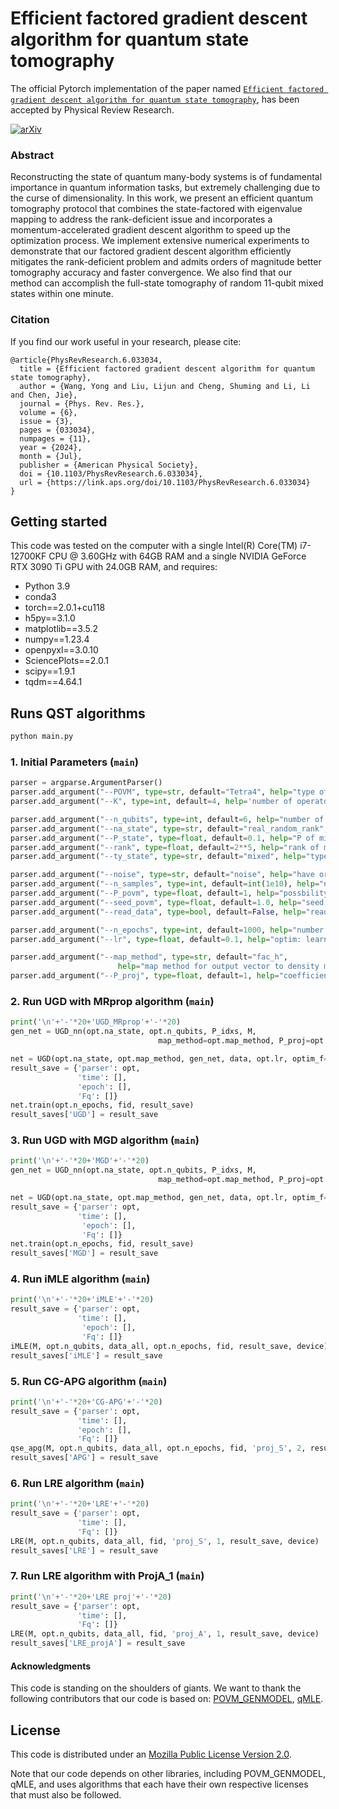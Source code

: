 # **Efficient factored gradient descent algorithm for quantum state tomography**

The official Pytorch implementation of the paper named [`Efficient factored gradient descent algorithm for quantum state tomography`](https://journals.aps.org/prresearch/abstract/10.1103/PhysRevResearch.6.033034), has been accepted by Physical Review Research.

[![arXiv](https://img.shields.io/badge/arXiv-<2207.05341v4>-<COLOR>.svg)](https://arxiv.org/abs/2207.05341v4)

### **Abstract**

Reconstructing the state of quantum many-body systems is of fundamental importance in quantum information tasks, but extremely challenging due to the curse of dimensionality. In this work, we present an efficient quantum tomography protocol that combines the state-factored with eigenvalue mapping to address the rank-deficient issue and incorporates a momentum-accelerated gradient descent algorithm to speed up the optimization process. We implement extensive numerical experiments to demonstrate that our factored gradient descent algorithm efficiently mitigates the rank-deficient problem and admits orders of magnitude better tomography accuracy and faster convergence. We also find that our method can accomplish the full-state tomography of random 11-qubit mixed states within one minute.

### **Citation**

If you find our work useful in your research, please cite:

```
@article{PhysRevResearch.6.033034,
  title = {Efficient factored gradient descent algorithm for quantum state tomography},
  author = {Wang, Yong and Liu, Lijun and Cheng, Shuming and Li, Li and Chen, Jie},
  journal = {Phys. Rev. Res.},
  volume = {6},
  issue = {3},
  pages = {033034},
  numpages = {11},
  year = {2024},
  month = {Jul},
  publisher = {American Physical Society},
  doi = {10.1103/PhysRevResearch.6.033034},
  url = {https://link.aps.org/doi/10.1103/PhysRevResearch.6.033034}
}
```

## Getting started

This code was tested on the computer with a single Intel(R) Core(TM) i7-12700KF CPU @ 3.60GHz with 64GB RAM and a single NVIDIA GeForce RTX 3090 Ti GPU with 24.0GB RAM, and requires:

- Python 3.9
- conda3
- torch==2.0.1+cu118
- h5py==3.1.0
- matplotlib==3.5.2
- numpy==1.23.4
- openpyxl==3.0.10
- SciencePlots==2.0.1
- scipy==1.9.1
- tqdm==4.64.1

## Runs QST algorithms

```bash
python main.py
```

### 1. Initial Parameters (`main`)

```python
parser = argparse.ArgumentParser()
parser.add_argument("--POVM", type=str, default="Tetra4", help="type of POVM")
parser.add_argument("--K", type=int, default=4, help='number of operators in single-qubit POVM')

parser.add_argument("--n_qubits", type=int, default=6, help="number of qubits")
parser.add_argument("--na_state", type=str, default="real_random_rank", help="name of state in library")
parser.add_argument("--P_state", type=float, default=0.1, help="P of mixed state")
parser.add_argument("--rank", type=float, default=2**5, help="rank of mixed state")
parser.add_argument("--ty_state", type=str, default="mixed", help="type of state (pure, mixed)")

parser.add_argument("--noise", type=str, default="noise", help="have or have not sample noise (noise, no_noise)")
parser.add_argument("--n_samples", type=int, default=int(1e10), help="number of samples")
parser.add_argument("--P_povm", type=float, default=1, help="possbility of sampling POVM operators")
parser.add_argument("--seed_povm", type=float, default=1.0, help="seed of sampling POVM operators")
parser.add_argument("--read_data", type=bool, default=False, help="read data from text in computer")

parser.add_argument("--n_epochs", type=int, default=1000, help="number of epochs of training")
parser.add_argument("--lr", type=float, default=0.1, help="optim: learning rate")

parser.add_argument("--map_method", type=str, default="fac_h", 
                        help="map method for output vector to density matrix (fac_t, fac_h, fac_a, proj_M, proj_S, proj_A)")
parser.add_argument("--P_proj", type=float, default=1, help="coefficient for proj method")
```

### 2. Run UGD with MRprop algorithm (`main`)

```python
print('\n'+'-'*20+'UGD_MRprop'+'-'*20)
gen_net = UGD_nn(opt.na_state, opt.n_qubits, P_idxs, M,
                                 map_method=opt.map_method, P_proj=opt.P_proj).to(torch.float32).to(device)

net = UGD(opt.na_state, opt.map_method, gen_net, data, opt.lr, optim_f="M")
result_save = {'parser': opt,
               'time': [],
               'epoch': [],
               'Fq': []}
net.train(opt.n_epochs, fid, result_save)
result_saves['UGD'] = result_save
```
### 3. Run UGD with MGD algorithm (`main`)

```python
print('\n'+'-'*20+'MGD'+'-'*20)
gen_net = UGD_nn(opt.na_state, opt.n_qubits, P_idxs, M,
                                 map_method=opt.map_method, P_proj=opt.P_proj).to(torch.float32).to(device)

net = UGD(opt.na_state, opt.map_method, gen_net, data, opt.lr, optim_f="S")
result_save = {'parser': opt,
               'time': [],
                'epoch': [],
                'Fq': []}
net.train(opt.n_epochs, fid, result_save)
result_saves['MGD'] = result_save
```
### 4. Run iMLE algorithm (`main`)

```python
print('\n'+'-'*20+'iMLE'+'-'*20)
result_save = {'parser': opt,
               'time': [],
                'epoch': [],
                'Fq': []}
iMLE(M, opt.n_qubits, data_all, opt.n_epochs, fid, result_save, device)
result_saves['iMLE'] = result_save
```

### 5. Run CG-APG algorithm (`main`)

```python
print('\n'+'-'*20+'CG-APG'+'-'*20)
result_save = {'parser': opt,
               'time': [], 
               'epoch': [],
               'Fq': []}
qse_apg(M, opt.n_qubits, data_all, opt.n_epochs, fid, 'proj_S', 2, result_save, device)
result_saves['APG'] = result_save
```

### 6. Run LRE algorithm (`main`)

```python
print('\n'+'-'*20+'LRE'+'-'*20)
result_save = {'parser': opt,
               'time': [],
               'Fq': []}
LRE(M, opt.n_qubits, data_all, fid, 'proj_S', 1, result_save, device)
result_saves['LRE'] = result_save
```

### 7. Run LRE algorithm with ProjA_1 (`main`)

```python
print('\n'+'-'*20+'LRE proj'+'-'*20)
result_save = {'parser': opt,
               'time': [],
               'Fq': []}
LRE(M, opt.n_qubits, data_all, fid, 'proj_A', 1, result_save, device)
result_saves['LRE_projA'] = result_save
```

#### **Acknowledgments**

This code is standing on the shoulders of giants. We want to thank the following contributors that our code is based on: [POVM_GENMODEL](https://github.com/carrasqu/POVM_GENMODEL), [qMLE](https://github.com/qMLE/qMLE).

## **License**

This code is distributed under an [Mozilla Public License Version 2.0](LICENSE).

Note that our code depends on other libraries, including POVM_GENMODEL, qMLE, and uses algorithms that each have their own respective licenses that must also be followed.
